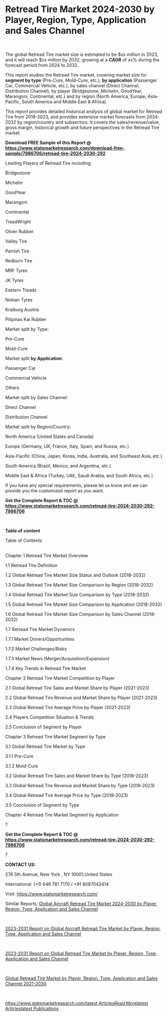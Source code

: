 <h1>Retread Tire Market 2024-2030 by Player, Region, Type, Application and Sales Channel</h1><br/><p>The global Retread Tire market size is estimated to be $xx million in 2023, and it will reach $xx million by 2032, growing at a <strong>CAGR</strong> of xx% during the forecast period from 2024 to 2032.</p>
 
 
 
 <p>This report studies the Retread Tire market, covering market size for <strong>segment by type</strong> (Pre-Cure, Mold-Cure, etc.), <strong>by application</strong> (Passenger Car, Commercial Vehicle, etc.), by sales channel (Direct Channel, Distribution Channel), by player (Bridgestone, Michelin, GoodYear, Marangoni, Continental, etc.) and by region (North America, Europe, Asia-Pacific, South America and Middle East & Africa).</p>
 
 
 
 <p>This report provides detailed historical analysis of global market for Retread Tire from 2018-2023, and provides extensive market forecasts from 2024-2032 by region/country and subsectors. It covers the sales/revenue/value, gross margin, historical growth and future perspectives in the Retread Tire market.</p>
 
 
 
 <p><strong>Download FREE Sample of this Report @ <a href="https://www.statsmarketresearch.com/download-free-sample/7986706/retread-tire-2024-2030-292">https://www.statsmarketresearch.com/download-free-sample/7986706/retread-tire-2024-2030-292</a></strong></p>
 
 
 
 <p>Leading Players of Retread Tire including:</p>
 
 
 
 <p>Bridgestone</p>
 
 
 
 <p>Michelin</p>
 
 
 
 <p>GoodYear</p>
 
 
 
 <p>Marangoni</p>
 
 
 
 <p>Continental</p>
 
 
 
 <p>TreadWright</p>
 
 
 
 <p>Oliver Rubber</p>
 
 
 
 <p>Valley Tire</p>
 
 
 
 <p>Parrish Tire</p>
 
 
 
 <p>Redburn Tire</p>
 
 
 
 <p>MRF Tyres</p>
 
 
 
 <p>JK Tyres</p>
 
 
 
 <p>Eastern Treads</p>
 
 
 
 <p>Nokian Tyres</p>
 
 
 
 <p>Kraiburg Austria</p>
 
 
 
 <p>Pilipinas Kai Rubber</p>
 
 
 
 <p>Market split by Type:</p>
 
 
 
 <p>Pre-Cure</p>
 
 
 
 <p>Mold-Cure</p>
 
 
 
 <p>Market split <strong>by Application</strong>:</p>
 
 
 
 <p>Passenger Car</p>
 
 
 
 <p>Commercial Vehicle</p>
 
 
 
 <p>Others</p>
 
 
 
 <p>Market split by Sales Channel:</p>
 
 
 
 <p>Direct Channel</p>
 
 
 
 <p>Distribution Channel</p>
 
 
 
 <p>Market split by Region/Country:</p>
 
 
 
 <p>North America (United States and Canada)</p>
 
 
 
 <p>Europe (Germany, UK, France, Italy, Spain, and Russia, etc.)</p>
 
 
 
 <p>Asia-Pacific (China, Japan, Korea, India, Australia, and Southeast Asia, etc.)</p>
 
 
 
 <p>South America (Brazil, Mexico, and Argentina, etc.)</p>
 
 
 
 <p>Middle East & Africa (Turkey, UAE, Saudi Arabia, and South Africa, etc.)</p>
 
 
 
 <p>If you have any special requirements, please let us know and we can provide you the customized report as you want.</p>
 
 
 
 <div><b>Get the Complete Report & TOC @ <a href="https://www.statsmarketresearch.com/retread-tire-2024-2030-292-7986706">https://www.statsmarketresearch.com/retread-tire-2024-2030-292-7986706</a></b></div>
 
 
 
 <p><br />
 
 <b>Table of content</b></p>
 
 
 
 <p>Table of Contents<br />
 
 <br />
 
 Chapter 1 Retread Tire Market Overview<br />
 
 1.1 Retread Tire Definition<br />
 
 1.2 Global Retread Tire Market Size Status and Outlook (2018-2032)<br />
 
 1.3 Global Retread Tire Market Size Comparison by Region (2018-2032)<br />
 
 1.4 Global Retread Tire Market Size Comparison by Type (2018-2032)<br />
 
 1.5 Global Retread Tire Market Size Comparison by Application (2018-2032)<br />
 
 1.6 Global Retread Tire Market Size Comparison by Sales Channel (2018-2032)<br />
 
 1.7 Retread Tire Market Dynamics<br />
 
 1.7.1 Market Drivers/Opportunities<br />
 
 1.7.2 Market Challenges/Risks<br />
 
 1.7.3 Market News (Merger/Acquisition/Expansion)<br />
 
 1.7.4 Key Trends in Retread Tire Market<br />
 
 Chapter 2 Retread Tire Market Competition by Player<br />
 
 2.1 Global Retread Tire Sales and Market Share by Player (2021-2023)<br />
 
 2.2 Global Retread Tire Revenue and Market Share by Player (2021-2023)<br />
 
 2.3 Global Retread Tire Average Price by Player (2021-2023)<br />
 
 2.4 Players Competition Situation & Trends<br />
 
 2.5 Conclusion of Segment by Player<br />
 
 Chapter 3 Retread Tire Market Segment by Type<br />
 
 3.1 Global Retread Tire Market by Type<br />
 
 3.1.1 Pre-Cure<br />
 
 3.1.2 Mold-Cure<br />
 
 3.2 Global Retread Tire Sales and Market Share by Type (2018-2023)<br />
 
 3.3 Global Retread Tire Revenue and Market Share by Type (2018-2023)<br />
 
 3.4 Global Retread Tire Average Price by Type (2018-2023)<br />
 
 3.5 Conclusion of Segment by Type<br />
 
 Chapter 4 Retread Tire Market Segment by Application<br />
 
 ? </p>
 
 
 
 <div><b>Get the Complete Report & TOC @ <a href="https://www.statsmarketresearch.com/retread-tire-2024-2030-292-7986706">https://www.statsmarketresearch.com/retread-tire-2024-2030-292-7986706</a></b></div>
 
 
 
 <p>? </p>
 
 
 
 <p><b>CONTACT US:</b><br />
 
 276 5th Avenue, New York , NY 10001,United States<br />
 
 International: (+1) 646 781 7170 / +91 8087042414<br />
 
 Visit: <a href="https://www.statsmarketresearch.com/">https://www.statsmarketresearch.com/</a><br />
 
 Similar Reports: <a href="https://www.statsmarketresearch.com/retread-tire-2024-2030-292-7986706">Global Aircraft Retread Tire Market 2024-2030 by Player, Region, Type, Application and Sales Channel</a><br />
 
 <br />
 
 <a href="https://www.statsmarketresearch.com/retread-tire-2024-2030-292-7986706">2023-2031 Report on Global Aircraft Retread Tire Market by Player, Region, Type, Application and Sales Channel</a><br />
 
 <br />
 
 <a href="https://www.statsmarketresearch.com/retread-tire-2024-2030-292-7986706">2023-2031 Report on Global Retread Tire Market by Player, Region, Type, Application and Sales Channel</a><br />
 
 <br />
 
 <a href="https://www.statsmarketresearch.com/retread-tire-2024-2030-292-7986706">Global Retread Tire Market by Player, Region, Type, Application and Sales Channel 2021-2030</a><br />
 
 <br />
 
 <a href="https://gyeongbokgung.com">https://www.statsmarketresearch.com/</a><a href="https://hallyeomaritime.com">latest Articles</a><a href="https://jingwansa.com">Read More</a><a href="https://nguoiviet.jp/">latest Articles</a><a href="https://www.intelmarketresearch.com/">latest Publications</a></p>